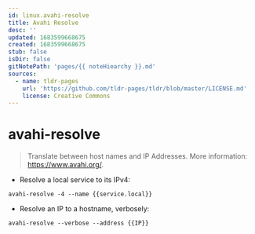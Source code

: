 ```yaml
---
id: linux.avahi-resolve
title: Avahi Resolve
desc: ''
updated: 1683599668675
created: 1683599668675
stub: false
isDir: false
gitNotePath: 'pages/{{ noteHiearchy }}.md'
sources:
  - name: tldr-pages
    url: 'https://github.com/tldr-pages/tldr/blob/master/LICENSE.md'
    license: Creative Commons
---
```

# avahi-resolve

> Translate between host names and IP Addresses.
> More information: <https://www.avahi.org/>.

- Resolve a local service to its IPv4:

`avahi-resolve -4 --name {{service.local}}`

- Resolve an IP to a hostname, verbosely:

`avahi-resolve --verbose --address {{IP}}`

